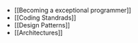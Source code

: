 - [[Becoming a exceptional programmer]]
- [[Coding Standrads]]
- [[Design Patterns]]
- [[Architectures]]
